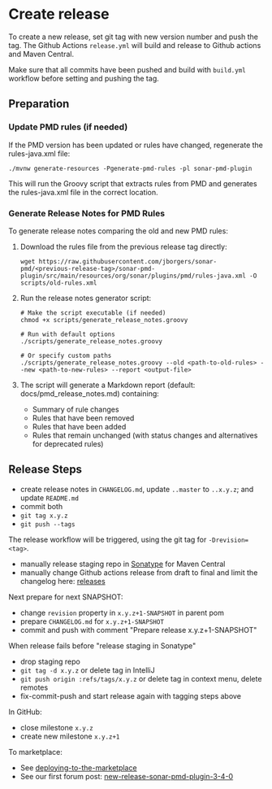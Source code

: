 # Create release

To create a new release, set git tag with new version number and push the tag.
The Github Actions `release.yml` will build and release to Github actions and Maven Central.

Make sure that all commits have been pushed and build 
with `build.yml` workflow before setting and pushing the tag.

## Preparation

### Update PMD rules (if needed)
If the PMD version has been updated or rules have changed, regenerate the rules-java.xml file:
```
./mvnw generate-resources -Pgenerate-pmd-rules -pl sonar-pmd-plugin
```
This will run the Groovy script that extracts rules from PMD and generates the rules-java.xml file in the correct location.

### Generate Release Notes for PMD Rules
To generate release notes comparing the old and new PMD rules:

1. Download the rules file from the previous release tag directly:

   ```commandline
   wget https://raw.githubusercontent.com/jborgers/sonar-pmd/<previous-release-tag>/sonar-pmd-plugin/src/main/resources/org/sonar/plugins/pmd/rules-java.xml -O scripts/old-rules.xml
   ```

2. Run the release notes generator script:
   ```commandline
   # Make the script executable (if needed)
   chmod +x scripts/generate_release_notes.groovy

   # Run with default options
   ./scripts/generate_release_notes.groovy

   # Or specify custom paths
   ./scripts/generate_release_notes.groovy --old <path-to-old-rules> --new <path-to-new-rules> --report <output-file>
   ```

3. The script will generate a Markdown report (default: docs/pmd_release_notes.md) containing:
   - Summary of rule changes
   - Rules that have been removed
   - Rules that have been added
   - Rules that remain unchanged (with status changes and alternatives for deprecated rules)

## Release Steps
- create release notes in `CHANGELOG.md`, update `..master` to `..x.y.z`; and update `README.md`
- commit both
- `git tag x.y.z`
- `git push --tags`

The release workflow will be triggered, using the git tag for `-Drevision=<tag>`. 

- manually release staging repo in [Sonatype](https://oss.sonatype.org/#welcome) for Maven Central
- manually change Github actions release from draft to final and limit the changelog here: [releases](https://github.com/jborgers/sonar-pmd/releases) 

Next prepare for next SNAPSHOT:

- change `revision` property in `x.y.z+1-SNAPSHOT` in parent pom
- prepare `CHANGELOG.md` for `x.y.z+1-SNAPSHOT`
- commit and push with comment "Prepare release x.y.z+1-SNAPSHOT"

When release fails before "release staging in Sonatype"
- drop staging repo
- `git tag -d x.y.z` or delete tag in IntelliJ
- `git push origin :refs/tags/x.y.z` or delete tag in context menu, delete remotes
- fix-commit-push and start release again with tagging steps above

In GitHub:

- close milestone `x.y.z`
- create new milestone `x.y.z+1`

To marketplace:

- See [deploying-to-the-marketplace](https://community.sonarsource.com/t/deploying-to-the-marketplace/35236)
- See our first forum post: [new-release-sonar-pmd-plugin-3-4-0](https://community.sonarsource.com/t/new-release-sonar-pmd-plugin-3-4-0/63091)
